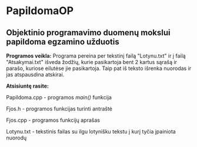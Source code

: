 # PapildomaOP

## Objektinio programavimo duomenų mokslui papildoma egzamino užduotis
__Programos veikla:__
Programa pereina per tekstinį failą "Lotynu.txt" ir į failą "Atsakymai.txt" išveda žodžių, kurie pasikartoja bent 2 kartus sąrašą ir parašo, kuriose eilutėse jie pasikartoja. Taip pat iš teksto išrenka nuorodas ir jas atspausdina atskirai.

**Atsisiuntę rasite:**

Papildoma.cpp - programos _main()_ funkcija

Fjos.h - programos funkcijas turinti antraštė

Fjos.cpp - programos funkcijų aprašas

Lotynu.txt - tekstinis failas su ilgu lotynišku tekstu į kurį tyčia įpainiota nuorodų
